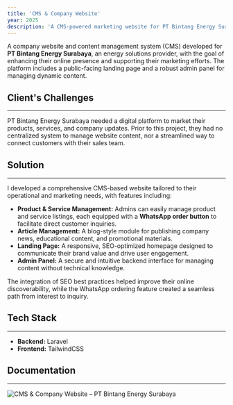 ```yaml
---
title: 'CMS & Company Website'
year: 2025
description: 'A CMS-powered marketing website for PT Bintang Energy Surabaya with product & service integration and SEO optimization'
---
```


A company website and content management system (CMS) developed for **PT Bintang Energy Surabaya**, an energy solutions provider, with the goal of enhancing their online presence and supporting their marketing efforts. The platform includes a public-facing landing page and a robust admin panel for managing dynamic content.

## Client's Challenges
---
PT Bintang Energy Surabaya needed a digital platform to market their products, services, and company updates. Prior to this project, they had no centralized system to manage website content, nor a streamlined way to connect customers with their sales team.

## Solution
---
I developed a comprehensive CMS-based website tailored to their operational and marketing needs, with features including:

- **Product & Service Management:** Admins can easily manage product and service listings, each equipped with a **WhatsApp order button** to facilitate direct customer inquiries.
- **Article Management:** A blog-style module for publishing company news, educational content, and promotional materials.
- **Landing Page:** A responsive, SEO-optimized homepage designed to communicate their brand value and drive user engagement.
- **Admin Panel:** A secure and intuitive backend interface for managing content without technical knowledge.

The integration of SEO best practices helped improve their online discoverability, while the WhatsApp ordering feature created a seamless path from interest to inquiry.

## Tech Stack
---
- **Backend:** Laravel
- **Frontend:** TailwindCSS

## Documentation
---
<div class="grid grid-cols-1 lg:grid-cols-3 gap-2">
    <img src="/assets/images/ptbiner.webp" alt="CMS & Company Website – PT Bintang Energy Surabaya" class="rounded-xs">
</div>
